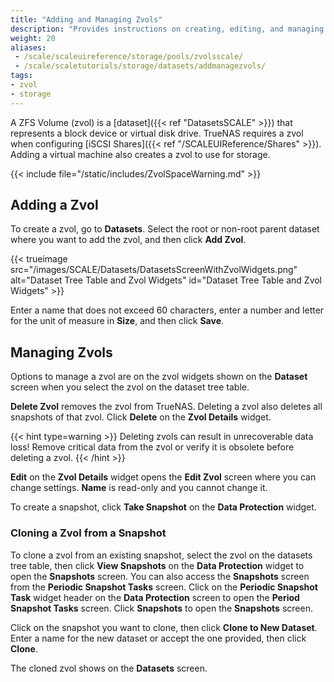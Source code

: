 ```yaml
---
title: "Adding and Managing Zvols"
description: "Provides instructions on creating, editing, and managing zvols."
weight: 20
aliases:
 - /scale/scaleuireference/storage/pools/zvolsscale/
 - /scale/scaletutorials/storage/datasets/addmanagezvols/
tags: 
- zvol
- storage
---
```


A ZFS Volume (zvol) is a [dataset]({{< ref "DatasetsSCALE" >}}) that represents a block device or virtual disk drive.
TrueNAS requires a zvol when configuring [iSCSI Shares]({{< ref "/SCALEUIReference/Shares" >}}).
Adding a virtual machine also creates a zvol to use for storage.

{{< include file="/static/includes/ZvolSpaceWarning.md" >}}

## Adding a Zvol

To create a zvol, go to **Datasets**.
Select the root or non-root parent dataset where you want to add the zvol, and then click **Add Zvol**.

{{< trueimage src="/images/SCALE/Datasets/DatasetsScreenWithZvolWidgets.png" alt="Dataset Tree Table and Zvol Widgets" id="Dataset Tree Table and Zvol Widgets" >}}

Enter a name that does not exceed 60 characters, enter a number and letter for the unit of measure in **Size**, and then click **Save**.

## Managing Zvols

Options to manage a zvol are on the zvol widgets shown on the **Dataset** screen when you select the zvol on the dataset tree table.

**Delete Zvol** removes the zvol from TrueNAS.
Deleting a zvol also deletes all snapshots of that zvol. Click **Delete** on the **Zvol Details** widget.

{{< hint type=warning >}}
Deleting zvols can result in unrecoverable data loss!
Remove critical data from the zvol or verify it is obsolete before deleting a zvol.
{{< /hint >}}

**Edit** on the **Zvol Details** widget opens the **Edit Zvol** screen where you can change settings. **Name** is read-only and you cannot change it.

To create a snapshot, click **Take Snapshot** on the **Data Protection** widget.

### Cloning a Zvol from a Snapshot

To clone a zvol from an existing snapshot, select the zvol on the datasets tree table, then click **View Snapshots** on the **Data Protection** widget to open the **Snapshots** screen.
You can also access the **Snapshots** screen from the **Periodic Snapshot Tasks** screen. Click on the **Periodic Snapshot Task** widget header on the **Data Protection** screen to open the **Period Snapshot Tasks** screen.
Click **Snapshots** to open the **Snapshots** screen.

Click on the snapshot you want to clone, then click **Clone to New Dataset**.
Enter a name for the new dataset or accept the one provided, then click **Clone**.

The cloned zvol shows on the **Datasets** screen.
